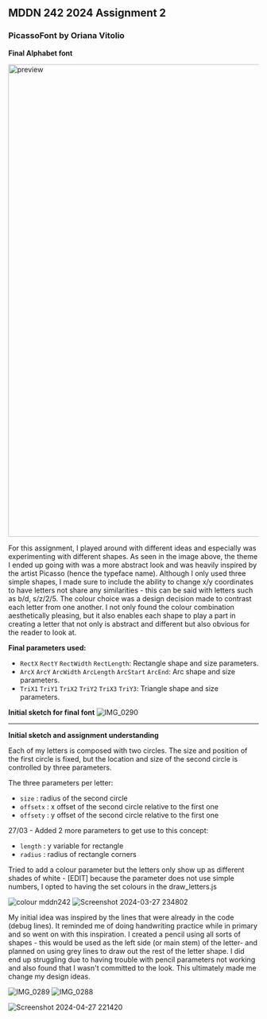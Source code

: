 ## MDDN 242 2024 Assignment 2

### PicassoFont by Oriana Vitolio

**Final Alphabet font**

<img width="952" alt="preview" src="https://github.com/23-2-DSDN242/parametric-letterforms-vitolioria/assets/147349823/8e2f7091-9803-4485-ab8a-ab92f9ea4f69">

For this assignment, I played around with different ideas and especially was experimenting with different shapes. As seen in the image above, the theme I ended up going with was a more abstract look and was heavily inspired by the artist Picasso (hence the typeface name). Although I only used three simple shapes, I made sure to include the ability to change x/y coordinates to have letters not share any similarities - this can be said with letters such as b/d, s/z/2/5. The colour choice was a design decision made to contrast each letter from one another. I not only found the colour combination aesthetically pleasing, but it also enables each shape to play a part in creating a letter that not only is abstract and different but also obvious for the reader to look at. 

**Final parameters used:**
 * `RectX` `RectY` `RectWidth` `RectLength`: Rectangle shape and size parameters.
 * `ArcX` `ArcY` `ArcWidth` `ArcLength` `ArcStart` `ArcEnd`: Arc shape and size parameters.
 * `TriX1` `TriY1` `TriX2` `TriY2` `TriX3` `TriY3`: Triangle shape and size parameters.

**Initial sketch for final font**
![IMG_0290](https://github.com/23-2-DSDN242/parametric-letterforms-vitolioria/assets/147349823/939d5997-2d93-4a1f-a67c-708de1e4fd59|width=100)


---

   
**Initial sketch and assignment understanding**

Each of my letters is composed with two circles. The size and position of the first circle is fixed, but the location and size of the second circle is controlled by three parameters.

The three parameters per letter:
  * `size` : radius of the second circle
  * `offsetx` : x offset of the second circle relative to the first one
  * `offsety` : y offset of the second circle relative to the first one

27/03 - Added 2 more parameters to get use to this concept:
 * `length` : y variable for rectangle
 * `radius` : radius of rectangle corners

Tried to add a colour parameter but the letters only show up as different shades of white - [EDIT] because the parameter does not use simple numbers, I opted to having the set colours in the draw_letters.js 

![colour mddn242](https://github.com/23-2-DSDN242/parametric-letterforms-vitolioria/assets/147349823/805ed967-7088-4127-9da0-56144fcfd904)
![Screenshot 2024-03-27 234802](https://github.com/23-2-DSDN242/parametric-letterforms-vitolioria/assets/147349823/e864ae86-ceec-4c6d-bfc7-9970535bb2e2)

My initial idea was inspired by the lines that were already in the code (debug lines). It reminded me of doing handwriting practice while in primary and so went on with this inspiration. I created a pencil using all sorts of shapes - this would be used as the left side (or main stem) of the letter- and planned on using grey lines to draw out the rest of the letter shape. I did end up struggling due to having trouble with pencil parameters not working and also found that I wasn't committed to the look. This ultimately made me change my design ideas.

![IMG_0289](https://github.com/23-2-DSDN242/parametric-letterforms-vitolioria/assets/147349823/2b19baee-a816-4f98-a255-7d69fb6695a6)
![IMG_0288](https://github.com/23-2-DSDN242/parametric-letterforms-vitolioria/assets/147349823/1757d955-8dab-4c56-b492-a08c611bf522)

![Screenshot 2024-04-27 221420](https://github.com/23-2-DSDN242/parametric-letterforms-vitolioria/assets/147349823/21815e50-6833-4567-add7-3599a2d6e534)
